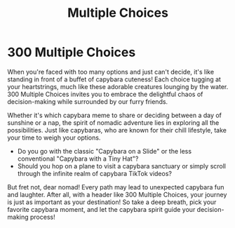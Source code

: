 ﻿---
category: 3xx
code: 300
cover: https://firebasestorage.googleapis.com/v0/b/capy-http.appspot.com/o/Capy-300-750x600.webp?alt=media
thumbnail: https://firebasestorage.googleapis.com/v0/b/capy-http.appspot.com/o/Capy-300-250x200.webp?alt=media
coverAlt: Multiple Choices
description: Multiple Choices
pubDate: 2014-06-01
tags:
- 3xx
title: Multiple Choices
---

# 300 Multiple Choices

When you're faced with too many options and just can't decide, it's like standing in front of a buffet of capybara cuteness! Each choice tugging at your heartstrings, much like these adorable creatures lounging by the water. 300 Multiple Choices invites you to embrace the delightful chaos of decision-making while surrounded by our furry friends.

Whether it's which capybara meme to share or deciding between a day of sunshine or a nap, the spirit of nomadic adventure lies in exploring all the possibilities. Just like capybaras, who are known for their chill lifestyle, take your time to weigh your options. 

- Do you go with the classic "Capybara on a Slide" or the less conventional "Capybara with a Tiny Hat"?
- Should you hop on a plane to visit a capybara sanctuary or simply scroll through the infinite realm of capybara TikTok videos?

But fret not, dear nomad! Every path may lead to unexpected capybara fun and laughter. After all, with a header like 300 Multiple Choices, your journey is just as important as your destination! So take a deep breath, pick your favorite capybara moment, and let the capybara spirit guide your decision-making process!